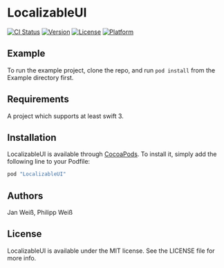 # LocalizableUI

[![CI Status](http://img.shields.io/travis/weiss19ja/LocalizableUI.svg?style=flat)](https://travis-ci.org/weiss19ja/LocalizableUI)
[![Version](https://img.shields.io/cocoapods/v/LocalizableUI.svg?style=flat)](http://cocoapods.org/pods/LocalizableUI)
[![License](https://img.shields.io/cocoapods/l/LocalizableUI.svg?style=flat)](http://cocoapods.org/pods/LocalizableUI)
[![Platform](https://img.shields.io/cocoapods/p/LocalizableUI.svg?style=flat)](http://cocoapods.org/pods/LocalizableUI)

## Example

To run the example project, clone the repo, and run `pod install` from the Example directory first.

## Requirements

A project which supports at least swift 3.

## Installation

LocalizableUI is available through [CocoaPods](http://cocoapods.org). To install
it, simply add the following line to your Podfile:

```ruby
pod "LocalizableUI"
```

## Authors

Jan Weiß, Philipp Weiß

## License

LocalizableUI is available under the MIT license. See the LICENSE file for more info.
